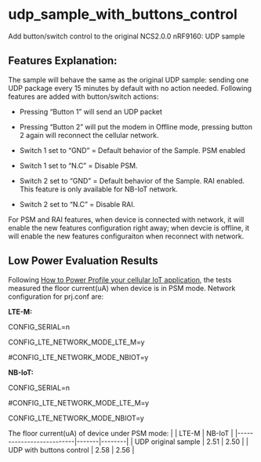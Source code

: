 # udp_sample_with_buttons_control
Add button/switch control to the original NCS2.0.0 nRF9160: UDP sample

## Features Explanation:
The sample will behave the same as the original UDP sample: sending one UDP package every 15 minutes by default with no action needed. Following features are added with button/switch actions:

* Pressing “Button 1” will send an UDP packet
* Pressing “Button 2”  will put the modem in Offline mode, pressing button 2 again will reconnect the cellular network.

* Switch 1 set to “GND” = Default behavior of the Sample. PSM enabled
* Switch 1 set to “N.C” = Disable PSM. 
* Switch 2 set to “GND” = Default behavior of the Sample. RAI enabled. This feature is only available for NB-IoT network.
* Switch 2 set to “N.C” = Disable RAI.

For PSM and RAI features, when device is connected with network, it will enable the new features configuration right away; when devcie is offline, it will enable the new features configuraiton when reconnect with network.

## Low Power Evaluation Results
Following [How to Power Profile your cellular IoT application](https://youtu.be/r_dr3Qd8inE), the tests measured the floor current(uA) when device is in PSM mode.
Network configuration for prj.conf are:
  
**LTE-M:**

CONFIG_SERIAL=n 
  
CONFIG_LTE_NETWORK_MODE_LTE_M=y 
  
#CONFIG_LTE_NETWORK_MODE_NBIOT=y 
  

  **NB-IoT:** 
 
CONFIG_SERIAL=n 
  
#CONFIG_LTE_NETWORK_MODE_LTE_M=y 
  
CONFIG_LTE_NETWORK_MODE_NBIOT=y 
  

The floor current(uA) of device under PSM mode:
|                          | LTE-M | NB-IoT |
|--------------------------|-------|--------|
| UDP original sample      | 2.51  |  2.50  |
| UDP with buttons control | 2.58  |  2.56  |
